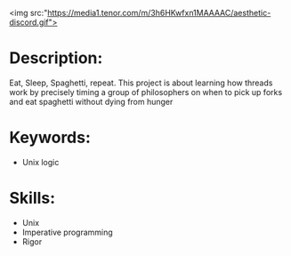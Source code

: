 
<img src:"https://media1.tenor.com/m/3h6HKwfxn1MAAAAC/aesthetic-discord.gif">

# Description:
<p>
  Eat, Sleep, Spaghetti, repeat. This project is about learning how threads work by precisely timing a group of philosophers on when to pick up forks and eat spaghetti without dying from hunger
</p>

# Keywords:
<ul>
  <li>Unix logic</li>
</ul>

# Skills:
<ul>
  <li>Unix</li>
  <li>Imperative programming</li>
  <li>Rigor</li>
</ul>
